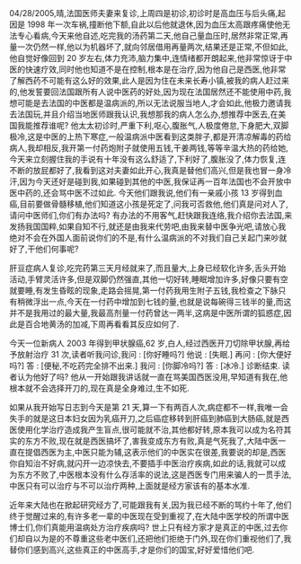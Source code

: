 04/28/2005,晴,法国医师夫妻来复诊,上周四是初诊,初诊时是高血压与后头痛,起因是 1998 年一次车祸,撞断他下额,自此以后他就退休,因为血压太高跟疼痛使他无法专心看病,今天来他自述,吃完我的汤药第二天,他自己量血压时,居然非常正常,再量一次仍然一样,他以为机器坏了,就向邻居借用再量两次,结果还是正常,不但如此,他自觉好像回到 20 岁左右,体力充沛,脑力集中,连情绪都开朗起来,他非常惊讶于中医的快速疗效,同时他也知道不是在控制,根本是在治疗,因为他自己是西医,他非常了解西药不可能有这么好的效果,此人是因为住在未来长寿小镇,被我的病人赶过来的,他发誓要回法国跟所有人说中医药的好处,因为现在法国居然还不能使用中药,我想可能是去法国的中医都是温病派的,所以无法说服当地人,才会如此,他极力邀请我去法国玩,并且介绍当地医师跟我认识,我想那我的病人怎么办,想推荐中医去,在美国我能推荐谁呢? 他太太初诊时,严重下利,呕心,腹胀气,人极度倦怠,下身肥大,双脚极冷,这是中医的上热下寒症,一般温病派中医看到这类胖子,都是开清凉解毒的药给病人,我却相反,我开第一付药炮附子就使用五钱,干姜两钱,等等辛温大热的药给她,今天来立刻握住我的手说有十年没有这么舒适了,下利好了,腹胀没了,体力恢复,连不断的放屁都好了,我看到这对夫妻如此开心,我真是替他们高兴,但是我也冒一身冷汗,因为今天还好是碰到我,如果碰到其他的中医,我保证再一百年法国也不会开放中医中药的,还会骂中医不过如此. 今天他们跟我说,他们有一亲戚小孩 13 岁得到血癌,目前要做骨髓移植,他们知道这小孩是死定了,问我可否救他,他们真是问对人了,请问中医师们,你们有办法吗? 有办法的不用客气,赶快跟我连络,我介绍你去法国,来发扬我国国粹,如果自知不行,就还是由我来代劳吧,由我来替中医争光吧,请放心我绝对不会在外国人面前说你们的不是,有什么温病派的不对我们自己关起门来吵就好了,干他们何事呢?

肝豆症病人复诊,吃完药第三天月经就来了,而且量大,上身已经软化许多,舌头开始活动,手臂灵活许多,但是双脚仍然强直,其他一切好转,睡眠增加许多,好像只要有空就要睡,有发生昏眩的现象,走路会摇晃,第一付药我用生附子五钱,我检查之下脉只有稍微浮出一点,今天在一付药中增加到七钱的量,也就是说每碗得三钱半的量,而这并不是我用过的最大量,我最高剂量一付药曾达一两半,这病是中医所谓的狐惑症,因此是百合地黄汤的加减,下周再看看其反应如何了.

今天一位新病人 2003 年得到甲状腺癌,62 岁,白人,经过西医开刀切除甲状腺,再给予放射治疗 31 次,读者听我问诊,我问 : [你好睡吗?] 他说 : [失眠.] 再问 : [你大便好吗?] 答 : [便秘,不吃药完全排不出来.] 我问 : [你脚冷吗?] 答 : [冰冷.] 诊断结束. 读者认为他好了吗? 他从一开始跟我讲话就一直在骂美国西医没用,早知道有我在,他根本就不会选择开刀的,现在真是全身难过,生不如死.

如果从我开始写日志到今天是第 21 天,算一下有两百人次,病症都不一样,我唯一会失手的就是这日本妇女因为乳癌开刀,之后癌症移转到肝癌到肺癌到大肠癌,就是西医使用化学治疗造成我产生盲点,很可能就不治,其他都好转,原本我可以成为名符其实的东方不败,现在就是西医搞坏了,害我变成东方有败,真是气死我了,大陆中医一直在提倡西医为主,中医只能为辅,这表示他们的中医实在很差,我要说的却是,西医你自知治不好病,就闪开一边凉快去,不要插手中医治疗疾病,如此的话,我就可以成为东方不败了,中医根本没有什么存活率的说法,这是西医专门用来骗人的一贯手法,中医只有可以治疗与不可以治疗两种,上面就是经方家该有的基本水准.

近年来大陆也在掀起研究经方了,可能跟我有关,因为我已经不断的骂约十年了,他们终于觉醒过来的,有许多老一辈的中医现在受到重视了,在大陆中医学校的所谓中医博士们,你们真能用温病处方治疗疾病吗? 世上只有经方家才是真正的中医,过去你们却自以为是的不尊重这些老中医们,还把他们拒绝于门外,现在你们重视他们了,我替你们感到高兴,这些真正的中医高手,才是你们的国宝,好好爱惜他们吧.
